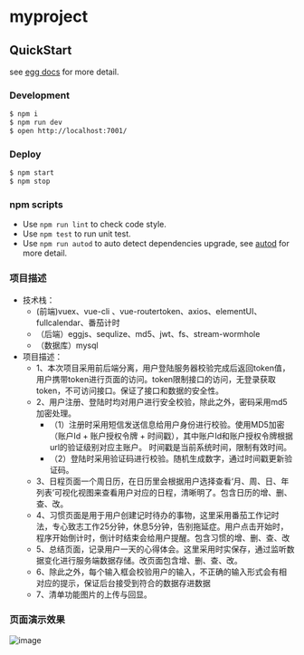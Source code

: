 # myproject



## QuickStart

<!-- add docs here for user -->

see [egg docs][egg] for more detail.

### Development

```bash
$ npm i
$ npm run dev
$ open http://localhost:7001/
```

### Deploy

```bash
$ npm start
$ npm stop
```

### npm scripts

- Use `npm run lint` to check code style.
- Use `npm test` to run unit test.
- Use `npm run autod` to auto detect dependencies upgrade, see [autod](https://www.npmjs.com/package/autod) for more detail.


[egg]: https://eggjs.org
### 项目描述
- 技术栈：
    - (前端)vuex、vue-cli 、vue-routertoken、axios、elementUI、fullcalendar、番茄计时
    - （后端）eggjs、sequlize、md5、jwt、fs、stream-wormhole
    - （数据库）mysql
- 项目描述：
    - 1、本次项目采用前后端分离，用户登陆服务器校验完成后返回token值，用户携带token进行页面的访问。token限制接口的访问，无登录获取token，不可访问接口。保证了接口和数据的安全性。
    - 2、用户注册、登陆时均对用户进行安全校验，除此之外，密码采用md5加密处理。
        - （1）注册时采用短信发送信息给用户身份进行校验。使用MD5加密（账户Id + 账户授权令牌 + 时间戳），其中账户Id和账户授权令牌根据url的验证级别对应主账户。 时间戳是当前系统时间，限制有效时间。
        - （2）登陆时采用验证码进行校验。随机生成数字，通过时间戳更新验证码。
    - 3、日程页面一个周日历，在日历里会根据用户选择查看‘月、周、日、年列表’可视化视图来查看用户对应的日程，清晰明了。包含日历的增、删、查、改。
    - 4、习惯页面是用于用户创建记时待办的事物，这里采用番茄工作记时法，专心致志工作25分钟，休息5分钟，告别拖延症。用户点击开始时，程序开始倒计时，倒计时结束会给用户提醒。包含习惯的增、删、查、改
    - 5、总结页面，记录用户一天的心得体会。这里采用时实保存，通过监听数据变化进行服务端数据存储。改页面包含增、删、查、改。
    - 6、除此之外，每个输入框会校验用户的输入，不正确的输入形式会有相对应的提示，保证后台接受到符合的数据存进数据
    - 7、清单功能图片的上传与回显。

### 页面演示效果
![image](https://github.com/QGX1/timeManage/blob/dev/vue/vue_myproject/src/assets/gifhome.gif)